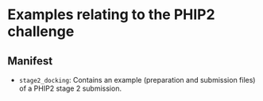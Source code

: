 # Examples relating to the PHIP2 challenge

## Manifest
- `stage2_docking`: Contains an example (preparation and submission files) of a PHIP2 stage 2 submission.
